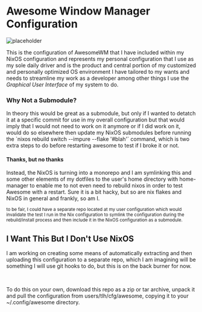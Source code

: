 <h1> Awesome Window Manager Configuration </h1>

<div>
<img src="null" alt="placeholder"/>
</div>


<p>This is the configuration of AwesomeWM that I have included within my NixOS configuration and represents my personal configuration that I use as my sole daily driver and is the product and central portion of my customized and personally optimized OS environment I have tailored to my wants and needs to streamline my work as a developer among other things I use the <i>Graphical User Interface</i> of my system to do.</p>


<h3>Why Not a Submodule?</h3>

<p>In theory this would be great as a submodule, but only if I wanted to detatch it at a specific commit for use in my overall configuration but that would imply that I would not need to work on it anymore or if I did work on it, would do so elsewhere then update my NixOS submodules before running the `nixos rebuild switch --impure --flake '#blah'` command, which is two extra steps to do before restarting awesome to test if I broke it or not.</p>

<h4><b>Thanks, but no thanks</b></h4>

<p>Instead, the NixOS is turning into a monorepo and I am symlinking this and some other elements of my dotfiles to the user's home directory with home-manager to enable me to not even need to rebuild nixos in order to test Awesome with a restart. Sure it is a bit hacky, but so are nix flakes and NixOS in general and frankly, so am I.</p>

<small>to be fair, I could have a separate repo located at my user configuration which would invalidate the test I run in the Nix configuration to symlink the configuration during the rebuild/install process and then include it in the NixOS configuration as a submodule.</small>

<h2>I Want This But I Don't Use NixOS</h2>
<p>I am working on creating some means of automatically extracting and then uploading this configuration to a separate repo, which I am imagining will be something I will use git hooks to do, but this is on the back burner for now.</p>
<br/>
<p>To do this on your own, download this repo as a zip or tar archive, unpack it and pull the configuration from <span background="#000" color="white">users/tlh/cfg/awesome</span>, copying it to your <span background="black" color="white">~/.config/awesome</span> directory.</p>

